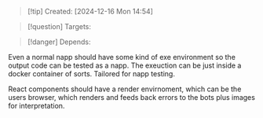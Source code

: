 
>[!tip] Created: [2024-12-16 Mon 14:54]

>[!question] Targets: 

>[!danger] Depends: 

Even a normal napp should have some kind of exe environment so the output code can be tested as a napp.  The exeuction can be just inside a docker container of sorts.  Tailored for napp testing.

React components should have a render envirnoment, which can be the users browser, which renders and feeds back errors to the bots plus images for interpretation.

